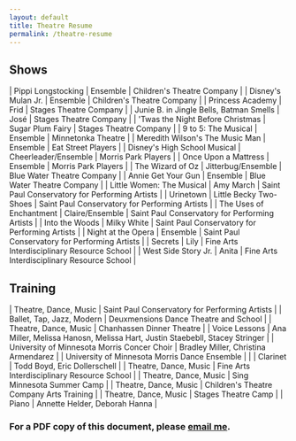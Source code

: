 ```yaml
---
layout: default
title: Theatre Resume
permalink: /theatre-resume
---
```


## Shows

| Pippi Longstocking                      | Ensemble                    | Children's Theatre Company                     |
| Disney's Mulan Jr.                      | Ensemble                    | Children's Theatre Company                     |
| Princess Academy                        | Frid                        | Stages Theatre Company                         |
| Junie B. in Jingle Bells, Batman Smells | José                        | Stages Theatre Company                         |
| 'Twas the Night Before Christmas        | Sugar Plum Fairy            | Stages Theatre Company                         |
| 9 to 5: The Musical                     | Ensemble                    | Minnetonka Theatre                             |
| Meredith Wilson's The Music Man         | Ensemble                    | Eat Street Players                             |
| Disney's High School Musical            | Cheerleader/Ensemble        | Morris Park Players                            |
| Once Upon a Mattress                    | Ensemble                    | Morris Park Players                            |
| The Wizard of Oz                        | Jitterbug/Ensemble          | Blue Water Theatre Company                     |
| Annie Get Your Gun                      | Ensemble                    | Blue Water Theatre Company                     |
| Little Women: The Musical               | Amy March                   | Saint Paul Conservatory for Performing Artists |
| Urinetown                               | Little Becky Two-Shoes      | Saint Paul Conservatory for Performing Artists |
| The Uses of Enchantment                 | Claire/Ensemble             | Saint Paul Conservatory for Performing Artists |
| Into the Woods                          | Milky White                 | Saint Paul Conservatory for Performing Artists |
| Night at the Opera                      | Ensemble                    | Saint Paul Conservatory for Performing Artists |
| Secrets                                 | Lily                        | Fine Arts Interdisciplinary Resource School    |
| West Side Story Jr.                     | Anita                       | Fine Arts Interdisciplinary Resource School    |


## Training

| Theatre, Dance, Music                         | Saint Paul Conservatory for Performing Artists                              |
| Ballet, Tap, Jazz, Modern                     | Deuxmensions Dance Theatre and School                                       |
| Theatre, Dance, Music                         | Chanhassen Dinner Theatre                                                   |
| Voice Lessons                                 | Ana Miller, Melissa Hanosn, Melissa Hart, Justin Staebebll, Stacey Stringer |
| University of Minnesota Morris Concer Choir   | Bradley Miller, Christina Armendarez                                        |
| University of Minnesota Morris Dance Ensemble |                                                                             |
| Clarinet                                      | Todd Boyd, Eric Dollerschell                                                |
| Theatre, Dance, Music                         | Fine Arts Interdisciplinary Resource School                                 |
| Theatre, Dance, Music                         | Sing Minnesota Summer Camp                                                  |
| Theatre, Dance, Music                         | Children's Theatre Company Arts Training                                    |
| Theatre, Dance, Music                         | Stages Theatre Camp                                                         |
| Piano                                         | Annette Helder, Deborah Hanna                                               |

### For a PDF copy of this document, please [email me](mailto:emma.sax4@gmail.com).
